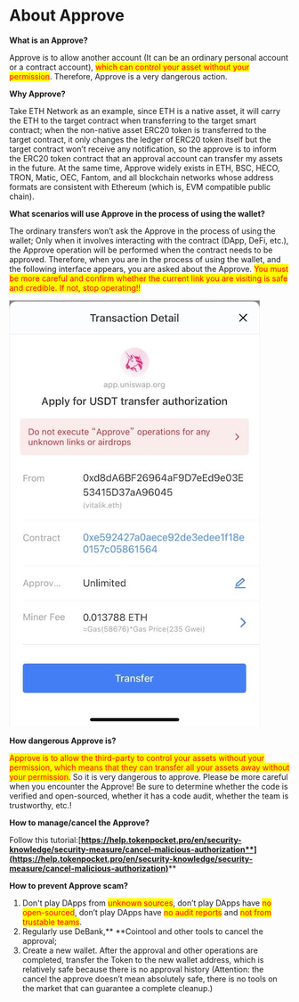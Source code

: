 # About Approve

**What is an Approve?**

Approve is to allow another account (It can be an ordinary personal account or a contract account), <mark style="color:red;">which can control your asset without your permission</mark>. Therefore, Approve is a very dangerous action.

**Why Approve?**

Take ETH Network as an example, since ETH is a native asset, it will carry the ETH to the target contract when transferring to the target smart contract; when the non-native asset ERC20 token is transferred to the target contract, it only changes the ledger of ERC20 token itself but the target contract won’t receive any notification, so the approve is to inform the ERC20 token contract that an approval account can transfer my assets in the future. At the same time, Approve widely exists in ETH, BSC, HECO, TRON, Matic, OEC, Fantom, and all blockchain networks whose address formats are consistent with Ethereum (which is, EVM compatible public chain).

**What scenarios will use Approve in the process of using the wallet?**

The ordinary transfers won’t ask the Approve in the process of using the wallet; Only when it involves interacting with the contract (DApp, DeFi, etc.), the Approve operation will be performed when the contract needs to be approved. Therefore, when you are in the process of using the wallet, and the following interface appears, you are asked about the Approve. <mark style="color:red;">You must be more careful and confirm whether the current link you are visiting is safe and credible. If not, stop operating!!</mark>

<mark style="color:red;"></mark>![](../../.gitbook/assets/en.jpg)<mark style="color:red;"></mark>

**How dangerous Approve is?**

<mark style="color:red;">Approve is to allow the third-party to control your assets without your permission, which means that they can transfer all your assets away without your permission.</mark> So it is very dangerous to approve. Please be more careful when you encounter the Approve! Be sure to determine whether the code is verified and open-sourced, whether it has a code audit, whether the team is trustworthy, etc.!

**How to manage/cancel the Approve?**

Follow this tutorial:[**https://help.tokenpocket.pro/en/security-knowledge/security-measure/cancel-malicious-authorization**](https://help.tokenpocket.pro/en/security-knowledge/security-measure/cancel-malicious-authorization)****

**How to prevent Approve scam?**

1. Don't play DApps from <mark style="color:red;">unknown sources</mark>, don’t play DApps have <mark style="color:red;">no open-sourced</mark>, don’t play DApps have <mark style="color:red;">no audit reports</mark> and <mark style="color:red;">not from trustable teams</mark>.
2. Regularly use DeBank,** **Cointool and other tools to cancel the approval;
3. Create a new wallet. After the approval and other operations are completed, transfer the Token to the new wallet address, which is relatively safe because there is no approval history (Attention: the cancel the approve doesn’t mean absolutely safe, there is no tools on the market that can guarantee a complete cleanup.)
